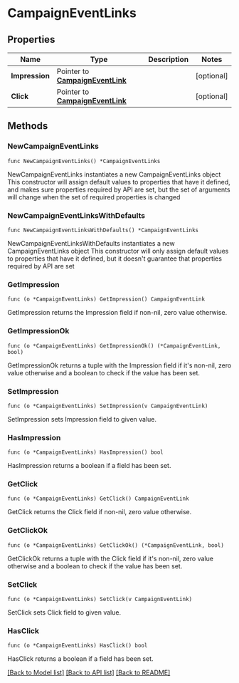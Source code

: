 # CampaignEventLinks

## Properties

Name | Type | Description | Notes
------------ | ------------- | ------------- | -------------
**Impression** | Pointer to [**CampaignEventLink**](CampaignEventLink.md) |  | [optional] 
**Click** | Pointer to [**CampaignEventLink**](CampaignEventLink.md) |  | [optional] 

## Methods

### NewCampaignEventLinks

`func NewCampaignEventLinks() *CampaignEventLinks`

NewCampaignEventLinks instantiates a new CampaignEventLinks object
This constructor will assign default values to properties that have it defined,
and makes sure properties required by API are set, but the set of arguments
will change when the set of required properties is changed

### NewCampaignEventLinksWithDefaults

`func NewCampaignEventLinksWithDefaults() *CampaignEventLinks`

NewCampaignEventLinksWithDefaults instantiates a new CampaignEventLinks object
This constructor will only assign default values to properties that have it defined,
but it doesn't guarantee that properties required by API are set

### GetImpression

`func (o *CampaignEventLinks) GetImpression() CampaignEventLink`

GetImpression returns the Impression field if non-nil, zero value otherwise.

### GetImpressionOk

`func (o *CampaignEventLinks) GetImpressionOk() (*CampaignEventLink, bool)`

GetImpressionOk returns a tuple with the Impression field if it's non-nil, zero value otherwise
and a boolean to check if the value has been set.

### SetImpression

`func (o *CampaignEventLinks) SetImpression(v CampaignEventLink)`

SetImpression sets Impression field to given value.

### HasImpression

`func (o *CampaignEventLinks) HasImpression() bool`

HasImpression returns a boolean if a field has been set.

### GetClick

`func (o *CampaignEventLinks) GetClick() CampaignEventLink`

GetClick returns the Click field if non-nil, zero value otherwise.

### GetClickOk

`func (o *CampaignEventLinks) GetClickOk() (*CampaignEventLink, bool)`

GetClickOk returns a tuple with the Click field if it's non-nil, zero value otherwise
and a boolean to check if the value has been set.

### SetClick

`func (o *CampaignEventLinks) SetClick(v CampaignEventLink)`

SetClick sets Click field to given value.

### HasClick

`func (o *CampaignEventLinks) HasClick() bool`

HasClick returns a boolean if a field has been set.


[[Back to Model list]](../README.md#documentation-for-models) [[Back to API list]](../README.md#documentation-for-api-endpoints) [[Back to README]](../README.md)


